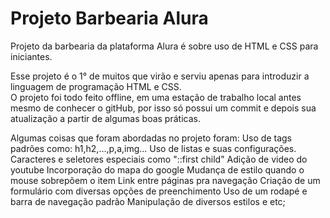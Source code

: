 # Projeto Barbearia Alura
Projeto da barbearia da plataforma Alura é sobre uso de HTML e CSS para iniciantes. 

Esse projeto é o 1° de muitos que virão e serviu apenas para introduzir a linguagem de programação HTML e CSS.  
O projeto foi todo feito offline, em uma estação de trabalho local antes mesmo de conhecer o gitHub, por isso só possui um commit e depois sua atualização a partir de algumas boas práticas.

Algumas coisas que foram abordadas no projeto foram:
Uso de tags padrões como: h1,h2,...,p,a,img...
Uso de listas e suas configurações.
Caracteres e seletores especiais como "::first child"
Adição de video do youtube
Incorporação do mapa do google
Mudança de estilo quando o mouse sobrepõem o item 
Link entre páginas pra navegação
Criação de um formulário com diversas opções de preenchimento
Uso de um rodapé e barra de navegação padrão 
Manipulação de diversos estilos
e etc;



